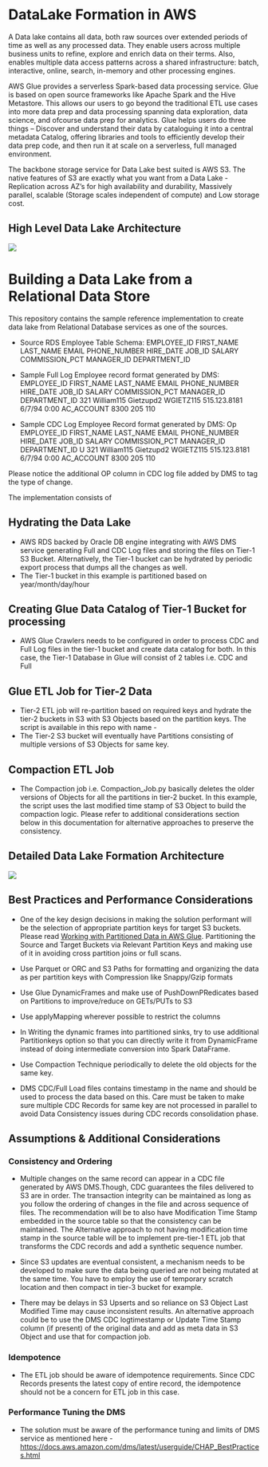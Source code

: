 # DataLake Formation in AWS

A Data lake contains all data, both raw sources over extended periods of time as well as any processed data. They enable users across multiple business units to refine, explore and enrich data on their terms. Also, enables multiple data access patterns across a shared infrastructure: batch, interactive, online, search, in-memory and other processing engines.

AWS Glue provides a serverless Spark-based data processing service. Glue is based on open source frameworks like Apache Spark and the Hive Metastore. This allows our users to go beyond the traditional ETL use cases into more data prep and data processing spanning data exploration, data science, and ofcourse data prep for analytics. 
Glue helps users do three things – Discover and understand their data by cataloguing it into a central metadata Catalog, offering libraries and tools to efficiently develop their data prep code, and then run it at scale on a serverless, full managed environment. 

The backbone storage service for Data Lake best suited is AWS S3. The native features of S3 are exactly what you want from a Data Lake - Replication across AZ’s for high availability and durability, Massively parallel, scalable (Storage scales independent of compute) and Low storage cost.

## High Level Data Lake Architecture

![](https://github.com/dhawalkp/datalake/blob/master/High_Level_architecture_DataLake.png)

# Building a Data Lake from a Relational Data Store

This repository contains the sample reference implementation to create data lake from Relational Database services as one of the sources.

* Source RDS Employee Table Schema:
EMPLOYEE_ID	FIRST_NAME	LAST_NAME	EMAIL	PHONE_NUMBER	HIRE_DATE	JOB_ID	SALARY	COMMISSION_PCT	MANAGER_ID	DEPARTMENT_ID

* Sample Full Log Employee record format generated by DMS:
EMPLOYEE_ID	FIRST_NAME	LAST_NAME	EMAIL	PHONE_NUMBER	HIRE_DATE	JOB_ID	SALARY	COMMISSION_PCT	MANAGER_ID	DEPARTMENT_ID
321	William115	Gietzupd2	WGIETZ115	515.123.8181	6/7/94 0:00	AC_ACCOUNT	8300		205	110

* Sample CDC Log Employee Record format generated by DMS:
Op	EMPLOYEE_ID	FIRST_NAME	LAST_NAME	EMAIL	PHONE_NUMBER	HIRE_DATE	JOB_ID	SALARY	COMMISSION_PCT	MANAGER_ID	DEPARTMENT_ID
U	321	William115	Gietzupd2	WGIETZ115	515.123.8181	6/7/94 0:00	AC_ACCOUNT	8300		205	110

Please notice the additional OP column in CDC log file added by DMS to tag the type of change.

The implementation consists of 
## Hydrating the Data Lake
* AWS RDS backed by Oracle DB engine integrating with AWS DMS service generating Full and CDC Log files and storing the files on Tier-1 S3 Bucket. Alternatively, the Tier-1 bucket can be hydrated by periodic export process that dumps all the changes as well.
* The Tier-1 bucket in this example is partitioned based on year/month/day/hour
## Creating Glue Data Catalog of Tier-1 Bucket for processing
* AWS Glue Crawlers needs to be configured in order to process CDC and Full Log files in the tier-1 bucket and create data catalog for both. In this case, the Tier-1 Database in Glue will consist of 2 tables i.e. CDC and Full

## Glue ETL Job for Tier-2 Data
* Tier-2 ETL job will re-partition based on required keys and hydrate the tier-2 buckets in S3 with S3 Objects based on the partition keys. The script is available in this repo with name - 
* The Tier-2 S3 bucket will eventually have Partitions consisting of multiple versions of S3 Objects for same key.

## Compaction ETL Job
* The Compaction job i.e. Compaction_Job.py basically deletes the older versions of Objects for all the partitions in tier-2 bucket. In this example, the script uses the last modified time stamp of S3 Object to build the compaction logic. Please refer to additional considerations section below in this documentation for alternative approaches to preserve the consistency.


## Detailed Data Lake Formation Architecture

![](https://github.com/dhawalkp/datalake/blob/master/Data_Pipeline_Architecture.png)

## Best Practices and Performance Considerations
* One of the key design decisions in making the solution performant will be the selection of appropriate partition keys for target S3 buckets. Please read [Working with Partitioned Data in AWS Glue](https://aws.amazon.com/blogs/big-data/work-with-partitioned-data-in-aws-glue/). Partitioning the Source and Target Buckets via Relevant Partition Keys and making use of it in avoiding cross partition joins or full scans.

* Use Parquet or ORC and S3 Paths for formatting and organizing the data as per partition keys with Compression like Snappy/Gzip formats
* Use Glue DynamicFrames and make use of PushDownPRedicates based on Partitions to improve/reduce on GETs/PUTs to S3
* Use applyMapping wherever possible to restrict the columns
* In Writing the dynamic frames into partitioned sinks, try to use additional Partitionkeys option so that you can directly write it from DynamicFrame instead of doing intermediate conversion into Spark DataFrame.
* Use Compaction Technique periodically to delete the old objects for the same key.
* DMS CDC/Full Load files contains timestamp in the name and should be used to process the data based on this. Care must be taken to make sure multiple CDC Records for same key are not processed in parallel to avoid Data Consistency issues during CDC records consolidation phase.

## Assumptions & Additional Considerations

### Consistency and Ordering
* Multiple changes on the same record can appear in a CDC file generated by AWS DMS.Though, CDC guarantees the files delivered to S3 are in order. The transaction integrity can be maintained as long as you follow the ordering of changes in the file and across sequence of files. The recommendation will be to also have Modification Time Stamp embedded in the source table so that the consistency can be maintained. The Alternative approach to not having modification time stamp in the source table will be to implement pre-tier-1 ETL job that transforms the CDC records and add a synthetic sequence number.

* Since S3 updates are eventual consistent, a mechanism needs to be developed to make sure the data being queried are not being mutated at the same time. You have to employ the use of temporary scratch location and then compact in tier-3 bucket for example.
* There may be delays in S3 Upserts and so reliance on S3 Object Last Modified Time may cause inconsistent results. An alternative approach could be to use the DMS CDC logtimestamp or Update Time Stamp column (if present) of the original data and add as meta data in S3 Object and use that for compaction job.
### Idempotence

* The ETL job should be aware of idempotence requirements. Since CDC Records presents the latest copy of entire record, the idempotence should not be a concern for ETL job in this case.
### Performance Tuning the DMS

* The solution must be aware of the performance tuning and limits of DMS service as mentioned here -https://docs.aws.amazon.com/dms/latest/userguide/CHAP_BestPractices.html

